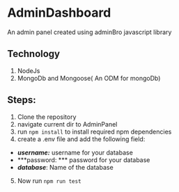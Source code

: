 # AdminDashboard
An admin panel created using adminBro javascript library 

## Technology
1. NodeJs
2. MongoDb and Mongoose( An ODM for mongoDb)

## Steps:
1. Clone the repository
2. navigate current dir to AdminPanel
3. run ```npm install``` to install required npm dependencies
4. create a .env file and add the following field:
*  ***username:*** username for your database
*  ***password: *** password for your database
*  ***database***: Name of the database
5. Now run 
   ```npm run test```


